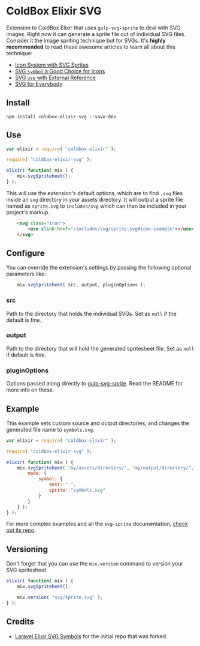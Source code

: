 # ColdBox Elixir SVG

Extension to ColdBox Elixir that uses `gulp-svg-sprite` to deal with SVG images.
Right now it can generate a sprite file out of individual SVG files. Consider it the image spriting technique but for SVGs. It's **highly recommended** to read these awesome articles to learn  all about this technique:

* [Icon System with SVG Sprites](http://css-tricks.com/svg-sprites-use-better-icon-fonts/)
* [SVG `symbol` a Good Choice for Icons](http://css-tricks.com/svg-symbol-good-choice-icons/)
* [SVG `use` with External Reference](https://css-tricks.com/svg-use-with-external-reference-take-2/)
* [SVG for Everybody](https://github.com/jonathantneal/svg4everybody)

## Install

```
npm install coldbox-elixir-svg --save-dev
```

## Use

```javascript
var elixir = require( "coldbox-elixir" );

require( "coldbox-elixir-svg" );

elixir( function( mix ) {
    mix.svgSpriteheet();
} );
```

This will use the extension's default options, which are to find `.svg` files inside an `svg` directory in your assets directory. It will output a sprite file named as `sprite.svg` to `includes/svg` which can then be included in your project's markup.

```html
    <svg class="icon">
        <use xlink:href="/includes/svg/sprite.svg#icon-example"></use>
    </svg>
```

## Configure

You can override the extension's settings by passing the following optional parameters like:

```javascript
    mix.svgSpriteheet( src, output, pluginOptions );
```

### src

Path to the directory that holds the individual SVGs. Set as `null` if the default is fine.

### output

Path to the directory that will hold the generated spritesheet file. Set as `null` if default is fine.

### pluginOptions

Options passed along directly to [gulp-svg-sprite](https://github.com/jkphl/gulp-svg-sprite). Read the README for more info on these.

## Example

This example sets custom source and output directories, and changes the generated file name to `symbols.svg`.

```javascript
var elixir = require( "coldbox-elixir" );

require( "coldbox-elixir-svg" );

elixir( function( mix ) {
    mix.svgSpriteheet( "my/assets/directory/", "my/output/directory/", {
        mode: {
            symbol: {
                dest: ".",
                sprite: "symbols.svg"
            }
        }
    } );
} );
```

For more complex examples and all the `svg-sprite` documentation, [check out its repo](https://github.com/jkphl/svg-sprite).

## Versioning

Don't forget that you can use the `mix.version` command to version your SVG spritesheet.

```javascript
elixir( function( mix ) {
    mix.svgSpriteheet();

    mix.version( "svg/sprite.svg" );
} );
```

## Credits

* [Laravel Elixir SVG Symbols](https://github.com/waldemarfm/laravel-elixir-svg-symbols) for the initial repo that was forked.